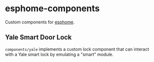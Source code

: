 # esphome-components
Custom components for [esphome](https://esphome.io/).

## Yale Smart Door Lock
`components/yale` implements a custom lock component that can interact with a Yale smart lock by emulating a "smart" module.
